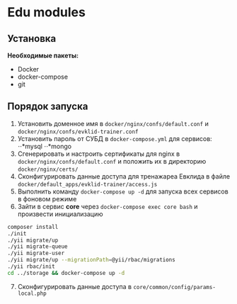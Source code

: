 # Edu modules
## Установка

**Необходимые пакеты:**
* Docker
* docker-compose
* git

## Порядок запуска
1. Установить доменное имя в `docker/nginx/confs/default.conf` и `docker/nginx/confs/evklid-trainer.conf`
2. Установить пароль от СУБД в `docker-compose.yml` для сервисов:
⋅⋅*mysql
⋅⋅*mongo
3. Сгенерировать и настроить сертификаты для nginx в `docker/nginx/confs/default.conf` и положить их в директорию 
`docker/nginx/certs/`
4. Сконфигурировать данные доступа для тренажареа Евклида в файле `docker/default_apps/evklid-trainer/access.js`
5. Выполнить команду `docker-compose up -d` для запуска всех сервисов в фоновом режиме
6. Зайти в сервис **core** через `docker-compose exec core bash` и произвести инициализацию
```bash
composer install
./init
./yii migrate/up
./yii migrate-queue
./yii migrate-user
./yii migrate/up --migrationPath=@yii/rbac/migrations
./yii rbac/init
cd ../storage && docker-compose up -d
```
7. Сконфигурировать данные доступа в `core/common/config/params-local.php`
